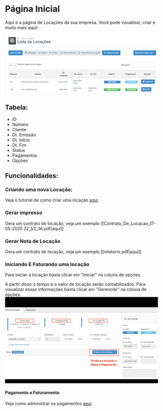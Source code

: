 # Página Inicial
Aqui é a página de Locações da sua empresa. Você pode visualizar, criar e muito mais aqui!

![](/assets/Pasted_image_20250517191819.png)
## Tabela:
- ID
- Número
- Cliente
- Dt. Emissão
- Dt. Início
- Dt. Fim
- Status
- Pagamentos
- Opções

## Funcionalidades:

### Criando uma nova Locação:
Veja o tutorial de como criar uma locação [aqui](https://scribehow.com/viewer/How_To_Create_A_New_Rental_In_Open_Manager__o0wU7p8XRG6PQ2rrTBN4Zg)
### Gerar impresso
Gera um contrato de locação, veja um exemplo  [[Contrato_De_Locacao_17-05-2025 22_53_36.pdf|aqui]]
### Gerar Nota de Locação
Gera um contrato de locação, veja um exemplo [[relatorio.pdf|aqui]]
### Iniciando E Faturando uma locação
Para iniciar a locação basta clicar em "Iniciar" na coluna de opções.

A partir disso o tempo e o valor de locação serão contabilizados. Para visualizar essas informações basta clicar em "Gerenciar" na coluna de opções.
  ![](/assets/Pasted_image_20250517201409.png)
#### Pagamento e Faturamento
Veja como administrar os pagamentos [aqui](https://scribehow.com/shared/Processando_Pagamentos_no_Openmanager__O7quXoiyTxOro-ZMQaYk0w)